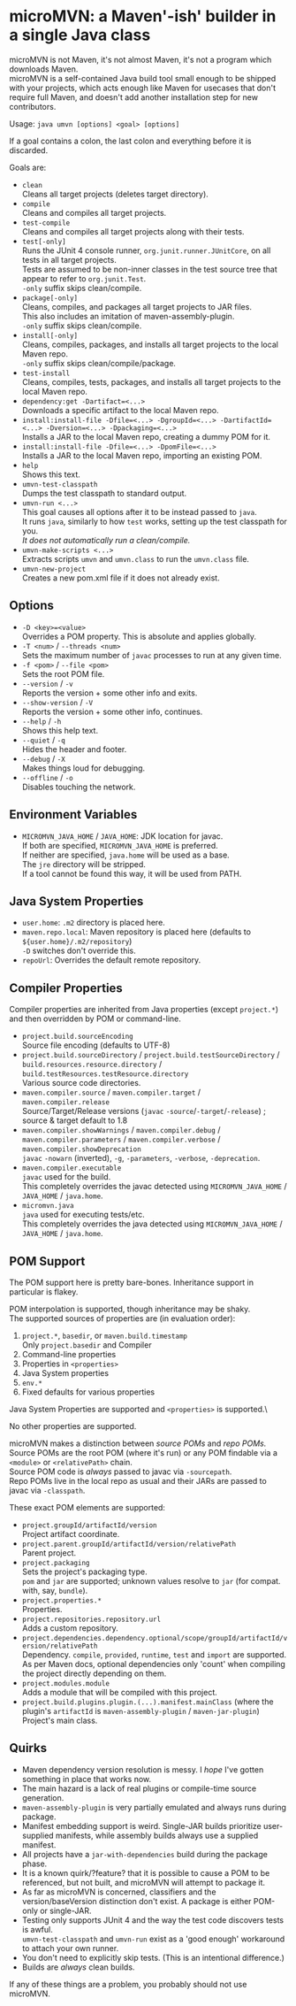 # microMVN: a Maven'-ish' builder in a single Java class

microMVN is not Maven, it's not almost Maven, it's not a program which downloads Maven.\
microMVN is a self-contained Java build tool small enough to be shipped with your projects, which acts enough like Maven for usecases that don't require full Maven, and doesn't add another installation step for new contributors.

Usage: `java umvn [options] <goal> [options]`

If a goal contains a colon, the last colon and everything before it is discarded.

Goals are:

* `clean`\
  Cleans all target projects (deletes target directory).
* `compile`\
  Cleans and compiles all target projects.
* `test-compile`\
  Cleans and compiles all target projects along with their tests.
* `test[-only]`\
  Runs the JUnit 4 console runner, `org.junit.runner.JUnitCore`, on all tests in all target projects.\
  Tests are assumed to be non-inner classes in the test source tree that appear to refer to `org.junit.Test`.\
  `-only` suffix skips clean/compile.
* `package[-only]`\
  Cleans, compiles, and packages all target projects to JAR files.\
  This also includes an imitation of maven-assembly-plugin.\
  `-only` suffix skips clean/compile.
* `install[-only]`\
  Cleans, compiles, packages, and installs all target projects to the local Maven repo.\
  `-only` suffix skips clean/compile/package.
* `test-install`\
  Cleans, compiles, tests, packages, and installs all target projects to the local Maven repo.
* `dependency:get -Dartifact=<...>`\
  Downloads a specific artifact to the local Maven repo.
* `install:install-file -Dfile=<...> -DgroupId=<...> -DartifactId=<...> -Dversion=<...> -Dpackaging=<...>`\
  Installs a JAR to the local Maven repo, creating a dummy POM for it.
* `install:install-file -Dfile=<...> -DpomFile=<...>`\
  Installs a JAR to the local Maven repo, importing an existing POM.
* `help`\
  Shows this text.
* `umvn-test-classpath`\
  Dumps the test classpath to standard output.
* `umvn-run <...>`\
  This goal causes all options after it to be instead passed to `java`.\
  It runs `java`, similarly to how `test` works, setting up the test classpath for you.\
  *It does not automatically run a clean/compile.*
* `umvn-make-scripts <...>`\
  Extracts scripts `umvn` and `umvn.class` to run the `umvn.class` file.
* `umvn-new-project`\
  Creates a new pom.xml file if it does not already exist.

## Options

* `-D <key>=<value>`\
  Overrides a POM property. This is absolute and applies globally.
* `-T <num>` / `--threads <num>`\
  Sets the maximum number of `javac` processes to run at any given time.
* `-f <pom>` / `--file <pom>`\
  Sets the root POM file.
* `--version` / `-v`\
  Reports the version + some other info and exits.
* `--show-version` / `-V`\
  Reports the version + some other info, continues.
* `--help` / `-h`\
  Shows this help text.
* `--quiet` / `-q`\
  Hides the header and footer.
* `--debug` / `-X`\
  Makes things loud for debugging.
* `--offline` / `-o`\
  Disables touching the network.

## Environment Variables

* `MICROMVN_JAVA_HOME` / `JAVA_HOME`: JDK location for javac.\
  If both are specified, `MICROMVN_JAVA_HOME` is preferred.\
  If neither are specified, `java.home` will be used as a base.\
  The `jre` directory will be stripped.\
  If a tool cannot be found this way, it will be used from PATH.

## Java System Properties

* `user.home`: `.m2` directory is placed here.
* `maven.repo.local`: Maven repository is placed here (defaults to `${user.home}/.m2/repository`)\
  `-D` switches don't override this.
* `repoUrl`: Overrides the default remote repository.

## Compiler Properties

Compiler properties are inherited from Java properties (except `project.*`) and then overridden by POM or command-line.

* `project.build.sourceEncoding`\
  Source file encoding (defaults to UTF-8)
* `project.build.sourceDirectory` / `project.build.testSourceDirectory` / `build.resources.resource.directory` / `build.testResources.testResource.directory`\
  Various source code directories.
* `maven.compiler.source` / `maven.compiler.target` / `maven.compiler.release`\
  Source/Target/Release versions (`javac` `-source`/`-target`/`-release`) ; source & target default to 1.8
* `maven.compiler.showWarnings` / `maven.compiler.debug` / `maven.compiler.parameters` / `maven.compiler.verbose` / `maven.compiler.showDeprecation`\
  `javac` `-nowarn` (inverted), `-g`, `-parameters`, `-verbose`, `-deprecation`.
* `maven.compiler.executable`\
  `javac` used for the build.\
  This completely overrides the javac detected using `MICROMVN_JAVA_HOME` / `JAVA_HOME` / `java.home`.
* `micromvn.java`\
  `java` used for executing tests/etc.\
  This completely overrides the java detected using `MICROMVN_JAVA_HOME` / `JAVA_HOME` / `java.home`.

## POM Support

The POM support here is pretty bare-bones. Inheritance support in particular is flakey.

POM interpolation is supported, though inheritance may be shaky.\
The supported sources of properties are (in evaluation order):

1. `project.*`, `basedir`, or `maven.build.timestamp`\
   Only `project.basedir` and Compiler 
2. Command-line properties
3. Properties in `<properties>`
4. Java System properties
5. `env.*`
6. Fixed defaults for various properties

Java System Properties are supported and `<properties>` is supported.\

No other properties are supported.

microMVN makes a distinction between *source POMs* and *repo POMs.*\
Source POMs are the root POM (where it's run) or any POM findable via a `<module>` or `<relativePath>` chain.\
Source POM code is *always* passed to javac via `-sourcepath`.\
Repo POMs live in the local repo as usual and their JARs are passed to javac via `-classpath`.

These exact POM elements are supported:

* `project.groupId/artifactId/version`\
  Project artifact coordinate.
* `project.parent.groupId/artifactId/version/relativePath`\
  Parent project.
* `project.packaging`\
  Sets the project's packaging type.\
  `pom` and `jar` are supported; unknown values resolve to `jar` (for compat. with, say, `bundle`).
* `project.properties.*`\
  Properties.
* `project.repositories.repository.url`\
  Adds a custom repository.
* `project.dependencies.dependency.optional/scope/groupId/artifactId/version/relativePath`\
  Dependency. `compile`, `provided`, `runtime`, `test` and `import` are supported.\
  As per Maven docs, optional dependencies only 'count' when compiling the project directly depending on them.
* `project.modules.module`\
  Adds a module that will be compiled with this project.
* `project.build.plugins.plugin.(...).manifest.mainClass` (where the plugin's `artifactId` is `maven-assembly-plugin` / `maven-jar-plugin`)\
  Project's main class.

## Quirks

* Maven dependency version resolution is messy. I *hope* I've gotten something in place that works now.
* The main hazard is a lack of real plugins or compile-time source generation.
* `maven-assembly-plugin` is very partially emulated and always runs during package.
* Manifest embedding support is weird. Single-JAR builds prioritize user-supplied manifests, while assembly builds always use a supplied manifest.
* All projects have a `jar-with-dependencies` build during the package phase.
* It is a known quirk/?feature? that it is possible to cause a POM to be referenced, but not built, and microMVN will attempt to package it.
* As far as microMVN is concerned, classifiers and the version/baseVersion distinction don't exist. A package is either POM-only or single-JAR.
* Testing only supports JUnit 4 and the way the test code discovers tests is awful.\
  `umvn-test-classpath` and `umvn-run` exist as a 'good enough' workaround to attach your own runner.
* You don't need to explicitly skip tests. (This is an intentional difference.)
* Builds are *always* clean builds.

If any of these things are a problem, you probably should not use microMVN.
